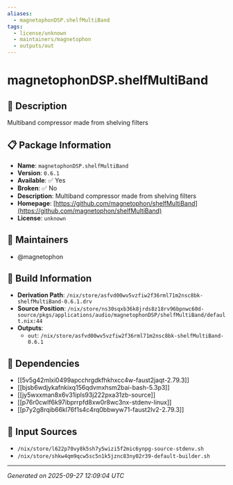 ```yaml
---
aliases:
  - magnetophonDSP.shelfMultiBand
tags:
  - license/unknown
  - maintainers/magnetophon
  - outputs/out
---
```


# magnetophonDSP.shelfMultiBand

## 📝 Description

Multiband compressor made from shelving filters

## 📋 Package Information

- **Name**: `magnetophonDSP.shelfMultiBand`
- **Version**: `0.6.1`
- **Available**: ✅ Yes
- **Broken**: ✅ No
- **Description**: Multiband compressor made from shelving filters
- **Homepage**: [https://github.com/magnetophon/shelfMultiBand](https://github.com/magnetophon/shelfMultiBand)
- **License**: `unknown`
## 👥 Maintainers

- @magnetophon


## 🔧 Build Information

- **Derivation Path**: `/nix/store/asfvd00wv5vzfiw2f36rml71m2nsc8bk-shelfMultiBand-0.6.1.drv`
- **Source Position**: `/nix/store/ns30sqxb36k8jrds8z18rv96bpnwc60d-source/pkgs/applications/audio/magnetophonDSP/shelfMultiBand/default.nix:44`
- **Outputs**:
  - `out`:  `/nix/store/asfvd00wv5vzfiw2f36rml71m2nsc8bk-shelfMultiBand-0.6.1`

## 🔗 Dependencies

- [[5v5g42mlxi0499apcchrgdkfhkhxcc4w-faust2jaqt-2.79.3]]
- [[bjsb6wdjykafnkixq156qdvmxhsm2bai-bash-5.3p3]]
- [[jy5wxxman8x6v31ipls93j222pxa31zb-source]]
- [[p76r0cwlf6k97ibprrpfd8xw0r8wc3nx-stdenv-linux]]
- [[p7y2g8rqib66kl76f1s4c4rq0bbwyw71-faust2lv2-2.79.3]]

## 📁 Input Sources

- `/nix/store/l622p70vy8k5sh7y5wizi5f2mic6ynpg-source-stdenv.sh`
- `/nix/store/shkw4qm9qcw5sc5n1k5jznc83ny02r39-default-builder.sh`

---
*Generated on 2025-09-27 12:09:04 UTC*
